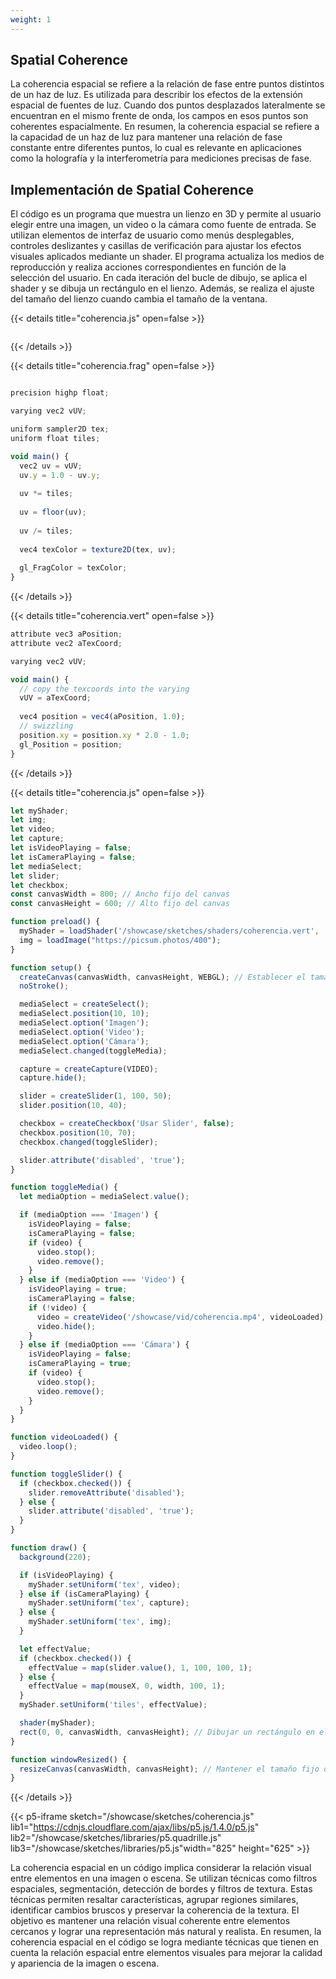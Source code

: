 ```yaml
---
weight: 1
---
```


## Spatial Coherence

La coherencia espacial se refiere a la relación de fase entre puntos distintos de un haz de luz. Es utilizada para describir los efectos de la extensión espacial de fuentes de luz. Cuando dos puntos desplazados lateralmente se encuentran en el mismo frente de onda, los campos en esos puntos son coherentes espacialmente. En resumen, la coherencia espacial se refiere a la capacidad de un haz de luz para mantener una relación de fase constante entre diferentes puntos, lo cual es relevante en aplicaciones como la holografía y la interferometría para mediciones precisas de fase.

## Implementación de Spatial Coherence

El código es un programa que muestra un lienzo en 3D y permite al usuario elegir entre una imagen, un video o la cámara como fuente de entrada. Se utilizan elementos de interfaz de usuario como menús desplegables, controles deslizantes y casillas de verificación para ajustar los efectos visuales aplicados mediante un shader. El programa actualiza los medios de reproducción y realiza acciones correspondientes en función de la selección del usuario. En cada iteración del bucle de dibujo, se aplica el shader y se dibuja un rectángulo en el lienzo. Además, se realiza el ajuste del tamaño del lienzo cuando cambia el tamaño de la ventana.

{{< details title="coherencia.js" open=false >}}

```javascript

```

{{< /details >}}

{{< details title="coherencia.frag" open=false >}}

```javascript

precision highp float;

varying vec2 vUV;

uniform sampler2D tex;
uniform float tiles;

void main() {
  vec2 uv = vUV;
  uv.y = 1.0 - uv.y;
  
  uv *= tiles;
  
  uv = floor(uv);
  
  uv /= tiles;
  
  vec4 texColor = texture2D(tex, uv);
  
  gl_FragColor = texColor;
}

```

{{< /details >}}

{{< details title="coherencia.vert" open=false >}}

```javascript
attribute vec3 aPosition;
attribute vec2 aTexCoord;

varying vec2 vUV;

void main() {
  // copy the texcoords into the varying
  vUV = aTexCoord;
  
  vec4 position = vec4(aPosition, 1.0);
  // swizzling 
  position.xy = position.xy * 2.0 - 1.0;
  gl_Position = position;
}

```

{{< /details >}}

{{< details title="coherencia.js" open=false >}}

```javascript
let myShader;
let img;
let video;
let capture;
let isVideoPlaying = false;
let isCameraPlaying = false;
let mediaSelect;
let slider;
let checkbox;
const canvasWidth = 800; // Ancho fijo del canvas
const canvasHeight = 600; // Alto fijo del canvas

function preload() {
  myShader = loadShader('/showcase/sketches/shaders/coherencia.vert', '/showcase/sketches/shaders/coherencia.frag');
  img = loadImage("https://picsum.photos/400");
}

function setup() {
  createCanvas(canvasWidth, canvasHeight, WEBGL); // Establecer el tamaño fijo del canvas
  noStroke();

  mediaSelect = createSelect();
  mediaSelect.position(10, 10);
  mediaSelect.option('Imagen');
  mediaSelect.option('Video');
  mediaSelect.option('Cámara');
  mediaSelect.changed(toggleMedia);

  capture = createCapture(VIDEO);
  capture.hide();

  slider = createSlider(1, 100, 50);
  slider.position(10, 40);

  checkbox = createCheckbox('Usar Slider', false);
  checkbox.position(10, 70);
  checkbox.changed(toggleSlider);

  slider.attribute('disabled', 'true');
}

function toggleMedia() {
  let mediaOption = mediaSelect.value();

  if (mediaOption === 'Imagen') {
    isVideoPlaying = false;
    isCameraPlaying = false;
    if (video) {
      video.stop();
      video.remove();
    }
  } else if (mediaOption === 'Video') {
    isVideoPlaying = true;
    isCameraPlaying = false;
    if (!video) {
      video = createVideo('/showcase/vid/coherencia.mp4', videoLoaded);
      video.hide();
    }
  } else if (mediaOption === 'Cámara') {
    isVideoPlaying = false;
    isCameraPlaying = true;
    if (video) {
      video.stop();
      video.remove();
    }
  }
}

function videoLoaded() {
  video.loop();
}

function toggleSlider() {
  if (checkbox.checked()) {
    slider.removeAttribute('disabled');
  } else {
    slider.attribute('disabled', 'true');
  }
}

function draw() {
  background(220);

  if (isVideoPlaying) {
    myShader.setUniform('tex', video);
  } else if (isCameraPlaying) {
    myShader.setUniform('tex', capture);
  } else {
    myShader.setUniform('tex', img);
  }

  let effectValue;
  if (checkbox.checked()) {
    effectValue = map(slider.value(), 1, 100, 100, 1);
  } else {
    effectValue = map(mouseX, 0, width, 100, 1);
  }
  myShader.setUniform('tiles', effectValue);

  shader(myShader);
  rect(0, 0, canvasWidth, canvasHeight); // Dibujar un rectángulo en el tamaño fijo del canvas
}

function windowResized() {
  resizeCanvas(canvasWidth, canvasHeight); // Mantener el tamaño fijo del canvas al redimensionar la ventana
}
```

{{< /details >}}

{{< p5-iframe sketch="/showcase/sketches/coherencia.js" lib1="https://cdnjs.cloudflare.com/ajax/libs/p5.js/1.4.0/p5.js" lib2="/showcase/sketches/libraries/p5.quadrille.js" lib3="/showcase/sketches/libraries/p5.js"width="825" height="625" >}}

La coherencia espacial en un código implica considerar la relación visual entre elementos en una imagen o escena. Se utilizan técnicas como filtros espaciales, segmentación, detección de bordes y filtros de textura. Estas técnicas permiten resaltar características, agrupar regiones similares, identificar cambios bruscos y preservar la coherencia de la textura. El objetivo es mantener una relación visual coherente entre elementos cercanos y lograr una representación más natural y realista. En resumen, la coherencia espacial en el código se logra mediante técnicas que tienen en cuenta la relación espacial entre elementos visuales para mejorar la calidad y apariencia de la imagen o escena.